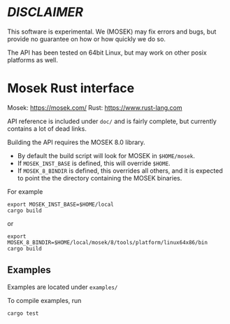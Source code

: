 # *DISCLAIMER*

This software is experimental. We (MOSEK) may fix errors and bugs, but provide
no guarantee on how or how quickly we do so.

The API has been tested on 64bit Linux, but may work on other posix platforms as well.

# Mosek Rust interface

Mosek:
    https://mosek.com/
Rust:
    https://www.rust-lang.com


API reference is included under `doc/` and is fairly complete, but currently contains a lot of dead links.

Building the API requires the MOSEK 8.0 library.
- By default the build script will look for MOSEK in `$HOME/mosek`.
- If `MOSEK_INST_BASE` is defined, this will override `$HOME`.
- If `MOSEK_8_BINDIR` is defined, this overrides all others, and it is
  expected to point the the directory containing the MOSEK binaries.

For example
```
export MOSEK_INST_BASE=$HOME/local
cargo build
```
or
```
export MOSEK_8_BINDIR=$HOME/local/mosek/8/tools/platform/linux64x86/bin
cargo build
```

## Examples

Examples are located under `examples/`

To compile examples, run

```
cargo test
```

